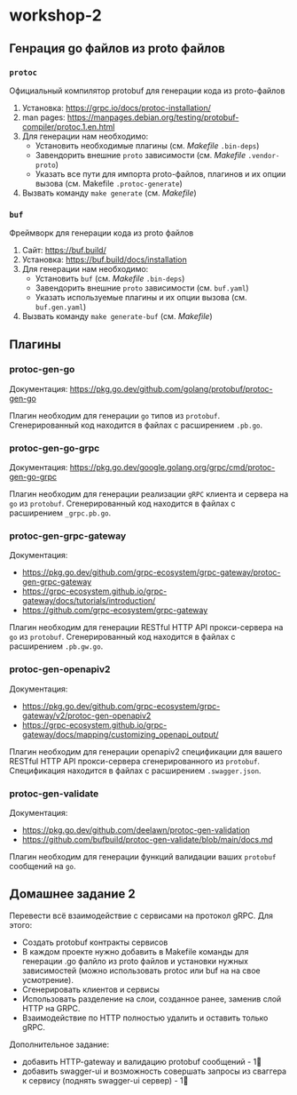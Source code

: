 # workshop-2

## Генрация go файлов из proto файлов

### `protoc` 

Официальный компилятор protobuf для генерации кода из proto-файлов

1. Установка: https://grpc.io/docs/protoc-installation/
1. man pages: https://manpages.debian.org/testing/protobuf-compiler/protoc.1.en.html
1. Для генерации нам необходимо:
    - Установить необходимые плагины (см. _Makefile_ `.bin-deps`)
    - Завендорить внешние `proto` зависимости (см. _Makefile_ `.vendor-proto`)
    - Указать все пути для импорта proto-файлов, плагинов и их опции вызова (см. Makefile `.protoc-generate`)
1. Вызвать команду `make generate` (см. _Makefile_)

### `buf`

Фреймворк для генерации кода из proto файлов

1. Сайт: https://buf.build/
1. Установка: https://buf.build/docs/installation
1. Для генерации нам необходимо:
    - Установить `buf` (см. _Makefile_ `.bin-deps`)
    - Завендорить внешние `proto` зависимости (см. `buf.yaml`)
    - Указать используемые плагины и их опции вызова (см. `buf.gen.yaml`)
1. Вызвать команду `make generate-buf` (см. _Makefile_)


## Плагины

### protoc-gen-go

Документация: https://pkg.go.dev/github.com/golang/protobuf/protoc-gen-go

Плагин необходим для генерации `go` типов из `protobuf`. Сгенерированный код находится в файлах с расширением `.pb.go`.

### protoc-gen-go-grpc

Документация: https://pkg.go.dev/google.golang.org/grpc/cmd/protoc-gen-go-grpc

Плагин необходим для генерации реализации `gRPC` клиента и сервера на `go` из `protobuf`. Сгенерированный код находится в файлах с расширением `_grpc.pb.go`.


### protoc-gen-grpc-gateway

Документация: 
- https://pkg.go.dev/github.com/grpc-ecosystem/grpc-gateway/protoc-gen-grpc-gateway
- https://grpc-ecosystem.github.io/grpc-gateway/docs/tutorials/introduction/
- https://github.com/grpc-ecosystem/grpc-gateway


Плагин необходим для генерации RESTful HTTP API прокси-сервера на `go` из `protobuf`. Сгенерированный код находится в файлах с расширением `.pb.gw.go`.

### protoc-gen-openapiv2

Документация: 
- https://pkg.go.dev/github.com/grpc-ecosystem/grpc-gateway/v2/protoc-gen-openapiv2
- https://grpc-ecosystem.github.io/grpc-gateway/docs/mapping/customizing_openapi_output/


Плагин необходим для генерации openapiv2 спецификации для вашего RESTful HTTP API прокси-сервера сгенерированного из `protobuf`. Спецификация находится в файлах с расширением `.swagger.json`.


### protoc-gen-validate

Документация: 
- https://pkg.go.dev/github.com/deelawn/protoc-gen-validation
- https://github.com/bufbuild/protoc-gen-validate/blob/main/docs.md


Плагин необходим для генерации функций валидации ваших `protobuf` сообщений на `go`.


## Домашнее задание 2
Перевести всё взаимодействие c сервисами на протокол gRPC.
Для этого:
- Создать protobuf контракты сервисов
- В каждом проекте нужно добавить в Makefile команды для генерации .go фалйло из proto файлов и установки нужных зависимостей (можно использовать protoc или buf на на свое усмотрение).
- Сгенерировать клиентов и сервисы
- Использовать разделение на слои, созданное ранее, заменив слой HTTP на GRPC.
- Взаимодействие по HTTP полностью удалить и оставить только gRPC.

Дополнительное задание:
- добавить HTTP-gateway и валидацию protobuf сообщений - 1💎
- добавить swagger-ui и возможность совершать запросы из сваггера к сервису (поднять swagger-ui сервер) - 1💎